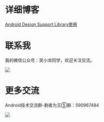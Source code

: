 # 详细博客
[Android Design Support Library使用](http://wuxiaolong.me/2015/11/06/DesignSupportLibrary/)

# 联系我
我的微信公众号：吴小龙同学，欢迎关注交流。

![](http://7q5c2h.com1.z0.glb.clouddn.com/qrcode_wuxiaolong.jpg)


# 更多交流
Android技术交流群-剩者为王⑤群：590967484

![](http://7q5c2h.com1.z0.glb.clouddn.com/qun5.png)
